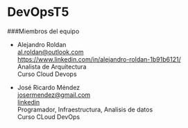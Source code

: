 # DevOpsT5

###Miembros del equipo
  - Alejandro Roldan \
    al.roldan@outlook.com \
    https://www.linkedin.com/in/alejandro-roldan-1b91b6121/ \
    Analista de Arquitectura \
    Curso Cloud Devops 

  - José Ricardo Méndez \
    josermendez@gmail.com \
    [linkedin](https://www.linkedin.com/in/josermendez/) \
    Programador, Infraestructura, Analisis de datos \
    Curso CLoud DevOps
